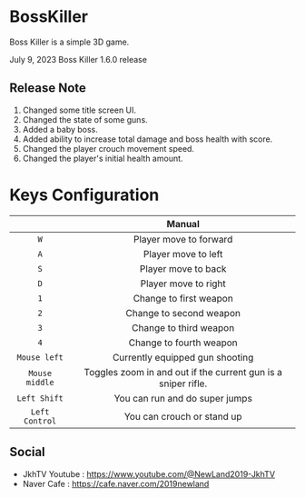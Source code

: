 # BossKiller
Boss Killer is a simple 3D game.

July 9, 2023
Boss Killer 1.6.0 release

## Release Note

1. Changed some title screen UI.
2. Changed the state of some guns.
3. Added a baby boss.
4. Added ability to increase total damage and boss health with score.
5. Changed the player crouch movement speed.
6. Changed the player's initial health amount.

# Keys Configuration

| | **Manual** |
|:---:|:---:|
| `W` | Player move to forward |
| `A` | Player move to left |
| `S` | Player move to back |
| `D` | Player move to right |
| `1` | Change to first weapon |
| `2` | Change to second weapon |
| `3` | Change to third weapon |
| `4` | Change to fourth weapon |
| `Mouse left` | Currently equipped gun shooting |
| `Mouse middle` | Toggles zoom in and out if the current gun is a sniper rifle. |
| `Left Shift` | You can run and do super jumps |
| `Left Control` | You can crouch or stand up |

## Social

+ JkhTV Youtube : https://www.youtube.com/@NewLand2019-JkhTV
+ Naver Cafe : https://cafe.naver.com/2019newland